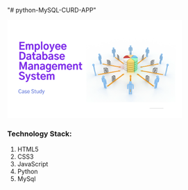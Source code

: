 "# python-MySQL-CURD-APP" 

<img src="./svg.svg" alt="curd_app" width ="80%" >

### Technology Stack: 
1. HTML5
2. CSS3
3. JavaScript
4. Python
5. MySql

